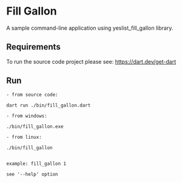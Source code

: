 # Fill Gallon

A sample command-line application using yeslist_fill_gallon library.

## Requirements

  To run the source code project please see: https://dart.dev/get-dart

## Run

    - from source code:

    dart run ./bin/fill_gallon.dart

    - from windows:

    ./bin/fill_gallon.exe 

    - from linux:

    ./bin/fill_gallon


    example: fill_gallon 1
  
    see '--help' option
